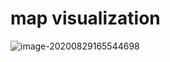 # map visualization

![image-20200829165544698](C:\Users\terence\AppData\Roaming\Typora\typora-user-images\image-20200829165544698.png)